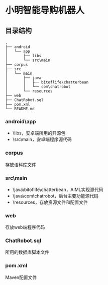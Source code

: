 # 小明智能导购机器人

## 目录结构

```
.
├── android
│   └── app
│       ├── libs
│       └── src\main
├── corpus
├── src
│   └── main
│       ├── java
│       │   ├── bitoflife\chatterbean
│       │   └── com\chatrobot
│       └── resources
├── web
├── ChatRobot.sql
├── pom.xml
└── README.md
```

### android\app

* \libs，安卓端所用的开源包
* \src\main，安卓端程序源代码

### corpus

存放语料库文件

### src\main

* \java\bitoflife\chatterbean，AIML实现源代码
* \java\com\chatrobot，后台主要功能源代码
* \resources，存放资源文件和配置文件

### web

存放web端程序代码

### ChatRobot.sql

所用的数据库脚本文件

### pom.xml

Maven配置文件
